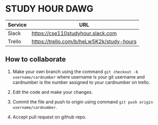 # STUDY HOUR DAWG

| Service | URL |
|-----|-----|
| Slack | https://cse110studyhour.slack.com |
| Trello | https://trello.com/b/heLw5K2k/study-hours |

## How to collaborate
1. Make your own branch using the command `git checkout -b username/cardnumber` where username is your git username and cardnumber is the number assigned to your cardnumber on trello.

2. Edit the code and make your changes.

3. Commit the file and push to origin using command `git push origin username/cardnumber`.

4. Accept pull request on github repo.
